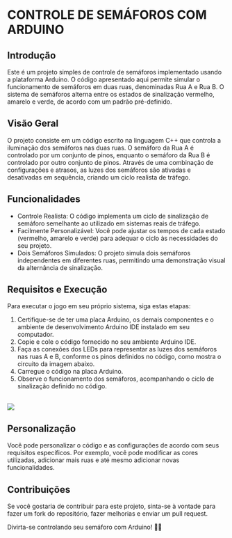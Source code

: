 # CONTROLE DE SEMÁFOROS COM ARDUINO

## Introdução

Este é um projeto simples de controle de semáforos implementado usando a plataforma Arduino. O código apresentado aqui permite simular o funcionamento de semáforos em duas ruas, denominadas Rua A e Rua B. O sistema de semáforos alterna entre os estados de sinalização vermelho, amarelo e verde, de acordo com um padrão pré-definido.

## Visão Geral

O projeto consiste em um código escrito na linguagem C++ que controla a iluminação dos semáforos nas duas ruas. O semáforo da Rua A é controlado por um conjunto de pinos, enquanto o semáforo da Rua B é controlado por outro conjunto de pinos. Através de uma combinação de configurações e atrasos, as luzes dos semáforos são ativadas e desativadas em sequência, criando um ciclo realista de tráfego.

## Funcionalidades

- Controle Realista: O código implementa um ciclo de sinalização de semáforo semelhante ao utilizado em sistemas reais de tráfego.
- Facilmente Personalizável: Você pode ajustar os tempos de cada estado (vermelho, amarelo e verde) para adequar o ciclo às necessidades do seu projeto.
- Dois Semáforos Simulados: O projeto simula dois semáforos independentes em diferentes ruas, permitindo uma demonstração visual da alternância de sinalização.

## Requisitos e Execução 

Para executar o jogo em seu próprio sistema, siga estas etapas:

1. Certifique-se de ter uma placa Arduino, os demais componentes e o ambiente de desenvolvimento Arduino IDE instalado em seu computador.
2. Copie e cole o código fornecido no seu ambiente Arduino IDE.
3. Faça as conexões dos LEDs para representar as luzes dos semáforos nas ruas A e B, conforme os pinos definidos no código, como mostra o circuito da imagem abaixo.
4. Carregue o código na placa Arduino.
5. Observe o funcionamento dos semáforos, acompanhando o ciclo de sinalização definido no código.

<br><img src="https://media.discordapp.net/attachments/1002050908156334082/1142916223772938302/Circuito_Semaforo.png?width=1025&height=336">

## Personalização

Você pode personalizar o código e as configurações de acordo com seus requisitos específicos. Por exemplo, você pode modificar as cores utilizadas, adicionar mais ruas e até mesmo adicionar novas funcionalidades.

## Contribuições

Se você gostaria de contribuir para este projeto, sinta-se à vontade para fazer um fork do repositório, fazer melhorias e enviar um pull request.

Divirta-se controlando seu semáforo com Arduino! 🚦🚗
